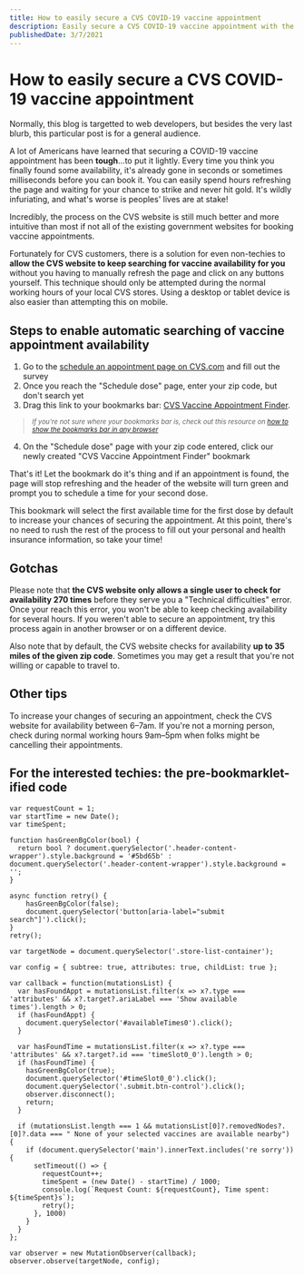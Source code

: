 ```yaml
---
title: How to easily secure a CVS COVID-19 vaccine appointment
description: Easily secure a CVS COVID-19 vaccine appointment with the press of a button.
publishedDate: 3/7/2021
---
```


# How to easily secure a CVS COVID-19 vaccine appointment

Normally, this blog is targetted to web developers, but besides the very last blurb, this particular post is for a general audience.

A lot of Americans have learned that securing a COVID-19 vaccine appointment has been **tough**...to put it lightly. Every time you think you finally found some availability, it's already gone in seconds or sometimes milliseconds before you can book it. You can easily spend hours refreshing the page and waiting for your chance to strike and never hit gold. It's wildly infuriating, and what's worse is peoples' lives are at stake!

Incredibly, the process on the CVS website is still much better and more intuitive than most if not all of the existing government websites for booking vaccine appointments.

Fortunately for CVS customers, there is a solution for even non-techies to **allow the CVS website to keep searching for vaccine availability for you** without you having to manually refresh the page and click on any buttons yourself. This technique should only be attempted during the normal working hours of your local CVS stores. Using a desktop or tablet device is also easier than attempting this on mobile.

## Steps to enable automatic searching of vaccine appointment availability

1. Go to the <a href="https://www.cvs.com/vaccine/intake/store/cvd-schedule?icid=coronavirus-lp-vaccine-al-statetool" target="_blank" rel="noopener noreferrer">schedule an appointment page on CVS.com</a> and fill out the survey
2. Once you reach the "Schedule dose" page, enter your zip code, but don't search yet
3. Drag this link to your bookmarks bar: <a id="bookmark-icon" title="Download" onclick="return false;" class="" href="javascript:(function()%7Bvar%20requestCount%20%3D%201%3B%0Avar%20startTime%20%3D%20new%20Date()%3B%0Avar%20timeSpent%3B%0A%0Afunction%20hasGreenBgColor(bool)%20%7B%0A%20%20return%20bool%20%3F%20document.querySelector('.header-content-wrapper').style.background%20%3D%20'%235bd65b'%20%3A%20document.querySelector('.header-content-wrapper').style.background%20%3D%20''%3B%0A%7D%0A%0Aasync%20function%20retry()%20%7B%0A%20%20%20%20hasGreenBgColor(false)%3B%0A%20%20%20%20document.querySelector('button%5Baria-label%3D%22submit%20search%22%5D').click()%3B%0A%7D%0Aretry()%3B%0A%0Avar%20targetNode%20%3D%20document.querySelector('.store-list-container')%3B%0A%0Avar%20config%20%3D%20%7B%20subtree%3A%20true%2C%20attributes%3A%20true%2C%20childList%3A%20true%20%7D%3B%0A%0Avar%20callback%20%3D%20function(mutationsList)%20%7B%0A%20%20var%20hasFoundAppt%20%3D%20mutationsList.filter(x%20%3D%3E%20x%3F.type%20%3D%3D%3D%20'attributes'%20%26%26%20x%3F.target%3F.ariaLabel%20%3D%3D%3D%20'Show%20available%20times').length%20%3E%200%3B%0A%20%20if%20(hasFoundAppt)%20%7B%0A%20%20%20%20document.querySelector('%23availableTimes0').click()%3B%0A%20%20%7D%0A%0A%20%20var%20hasFoundTime%20%3D%20mutationsList.filter(x%20%3D%3E%20x%3F.type%20%3D%3D%3D%20'attributes'%20%26%26%20x%3F.target%3F.id%20%3D%3D%3D%20'timeSlot0_0').length%20%3E%200%3B%0A%20%20if%20(hasFoundTime)%20%7B%0A%20%20%20%20hasGreenBgColor(true)%3B%0A%20%20%20%20document.querySelector('%23timeSlot0_0').click()%3B%0A%20%20%20%20document.querySelector('.submit.btn-control').click()%3B%0A%20%20%20%20observer.disconnect()%3B%0A%20%20%20%20return%3B%0A%20%20%7D%0A%0A%20%20if%20(mutationsList.length%20%3D%3D%3D%201%20%26%26%20mutationsList%5B0%5D%3F.removedNodes%3F.%5B0%5D%3F.data%20%3D%3D%3D%20%22%20None%20of%20your%20selected%20vaccines%20are%20available%20nearby%22)%20%7B%0A%20%20%20%20if%20(document.querySelector('main').innerText.includes('re%20sorry'))%20%7B%0A%20%20%20%20%20%20setTimeout(()%20%3D%3E%20%7B%0A%20%20%20%20%20%20%20%20requestCount%2B%2B%3B%0A%20%20%20%20%20%20%20%20timeSpent%20%3D%20(new%20Date()%20-%20startTime)%20%2F%201000%3B%0A%20%20%20%20%20%20%20%20console.log(%60Request%20Count%3A%20%24%7BrequestCount%7D%2C%20Time%20spent%3A%20%24%7BtimeSpent%7Ds%60)%3B%0A%20%20%20%20%20%20%20%20retry()%3B%0A%20%20%20%20%20%20%7D%2C%201000)%0A%20%20%20%20%7D%0A%20%20%7D%20%0A%7D%3B%0A%0Avar%20observer%20%3D%20new%20MutationObserver(callback)%3B%0Aobserver.observe(targetNode%2C%20config)%3B%7D)()">CVS Vaccine Appointment Finder</a>. 

> <small><em>If you're not sure where your bookmarks bar is, check out this resource on [how to show the bookmarks bar in any browser](https://www.computerhope.com/issues/ch001917.htm)</em></small>

4. On the "Schedule dose" page with your zip code entered, click our newly created "CVS Vaccine Appointment Finder" bookmark

That's it! Let the bookmark do it's thing and if an appointment is found, the page will stop refreshing and the header of the website will turn green and prompt you to schedule a time for your second dose. 

This bookmark will select the first available time for the first dose by default to increase your chances of securing the appointment. At this point, there's no need to rush the rest of the process to fill out your personal and health insurance information, so take your time!

## Gotchas

Please note that **the CVS website only allows a single user to check for availability 270 times** before they serve you a "Technical difficulties" error. Once your reach this error, you won't be able to keep checking availability for several hours. If you weren't able to secure an appointment, try this process again in another browser or on a different device.

Also note that by default, the CVS website checks for availability **up to 35 miles of the given zip code**. Sometimes you may get a result that you're not willing or capable to travel to.

## Other tips

To increase your changes of securing an appointment, check the CVS website for availability between 6–7am. If you're not a morning person, check during normal working hours 9am–5pm when folks might be cancelling their appointments.

## For the interested techies: the pre-bookmarklet-ified code

```
var requestCount = 1;
var startTime = new Date();
var timeSpent;

function hasGreenBgColor(bool) {
  return bool ? document.querySelector('.header-content-wrapper').style.background = '#5bd65b' : document.querySelector('.header-content-wrapper').style.background = '';
}

async function retry() {
    hasGreenBgColor(false);
    document.querySelector('button[aria-label="submit search"]').click();
}
retry();

var targetNode = document.querySelector('.store-list-container');

var config = { subtree: true, attributes: true, childList: true };

var callback = function(mutationsList) {
  var hasFoundAppt = mutationsList.filter(x => x?.type === 'attributes' && x?.target?.ariaLabel === 'Show available times').length > 0;
  if (hasFoundAppt) {
    document.querySelector('#availableTimes0').click();
  }

  var hasFoundTime = mutationsList.filter(x => x?.type === 'attributes' && x?.target?.id === 'timeSlot0_0').length > 0;
  if (hasFoundTime) {
    hasGreenBgColor(true);
    document.querySelector('#timeSlot0_0').click();
    document.querySelector('.submit.btn-control').click();
    observer.disconnect();
    return;
  }

  if (mutationsList.length === 1 && mutationsList[0]?.removedNodes?.[0]?.data === " None of your selected vaccines are available nearby") {
    if (document.querySelector('main').innerText.includes('re sorry')) {
      setTimeout(() => {
        requestCount++;
        timeSpent = (new Date() - startTime) / 1000;
        console.log(`Request Count: ${requestCount}, Time spent: ${timeSpent}s`);
        retry();
      }, 1000)
    }
  } 
};

var observer = new MutationObserver(callback);
observer.observe(targetNode, config);
```